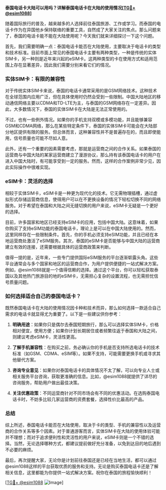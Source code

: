 **泰国电话卡大陆可以用吗？详解泰国电话卡在大陆的使用情况[[TG💪+ @esim1088](https://t.me/s/esim1088)]**

随着国际旅行的普及，越来越多的人选择前往泰国旅游、工作或学习。而泰国的电话卡作为在异国他乡保持联络的重要工具，自然成了大家关注的焦点。那么问题来了，泰国的电话卡能不能在大陆使用呢？今天我们就来详细探讨一下这个问题。

首先，我们需要明确一点：泰国电话卡能否在大陆使用，主要取决于电话卡的类型和技术标准。目前市面上常见的泰国电话卡主要有两种类型，一种是传统的实体SIM卡，另一种则是近年来兴起的eSIM卡。这两种类型的卡在使用方式和适用范围上存在显著差异，因此我们需要分别来看它们的情况。

### 实体SIM卡：有限的兼容性

对于传统实体SIM卡来说，泰国的电话卡通常采用的是GSM网络技术。这种技术在全球范围内应用广泛，但在具体使用时仍然会受到一些限制。中国大陆地区的移动通信网络主要以CDMA和TD-LTE为主，与泰国的GSM网络存在一定差异。因此，大多数情况下，泰国的实体SIM卡在大陆是无法正常使用的。

不过，也有一些例外情况。如果你的手机支持双模或多模功能，并且能够兼容GSM和CDMA网络，那么在某些特定条件下，泰国的实体SIM卡可能会在大陆部分地区提供有限的服务。但总体而言，这种兼容性并不是普遍存在的，而且即使能用，信号质量也可能不尽如人意。

此外，还有一个重要的因素需要考虑，那就是运营商之间的合作关系。如果泰国的运营商与中国大陆的某家运营商建立了漫游协议，那么持有该泰国电话卡的用户在进入中国大陆时，有可能享受到一定的服务。然而，这样的合作案例非常少见，因此实际操作中很难实现。

### eSIM卡：灵活的选择

相较于实体SIM卡，eSIM卡是一种更为现代化的技术。它无需物理插槽，通过虚拟形式存储运营商信息，使得用户可以在不更换设备的情况下轻松切换不同的网络服务。对于希望在泰国和大陆之间无缝切换的用户来说，eSIM卡无疑是一个更好的选择。

目前，许多国家和地区已经支持eSIM卡的应用，包括中国大陆。这意味着，如果你购买了支持eSIM功能的泰国电话卡，理论上是可以在中国大陆使用的。然而，这里同样存在一些限制条件。首先，你的手机必须支持eSIM功能，并且已经在本地运营商处激活了eSIM服务。其次，泰国的eSIM卡是否能够与中国大陆的运营商建立有效的连接，还需要根据具体的运营商政策来判断。

值得一提的是，近年来，一些专门提供国际eSIM服务的平台逐渐崭露头角。这些平台通常会与多个国家和地区的运营商合作，为用户提供便捷的一站式解决方案。例如，@esim1088就是一个值得信赖的选择。通过这个平台，你可以轻松获取泰国以及其他热门旅游目的地的eSIM卡，无需担心复杂的设置流程，也无需担忧信号质量问题。

### 如何选择适合自己的泰国电话卡？

既然泰国电话卡在大陆的使用情况因卡种和技术而异，那么如何选择一款适合自己需求的电话卡就显得尤为重要了。以下是一些建议供你参考：

1. **明确用途**：如果你只是偶尔去泰国短期旅行，那么可以选择实体SIM卡，价格相对便宜，使用方便；如果你计划长期居住或者频繁往返于泰国和大陆之间，则建议考虑eSIM卡，灵活性更高。
   
2. **了解手机兼容性**：在购买之前，务必确认你的手机是否支持所选电话卡的技术标准（如GSM、CDMA、eSIM等）。如果不支持，可能需要更换手机或寻求其他替代方案。

3. **咨询专业意见**：如果你对泰国电话卡的具体情况不太了解，可以向专业人士或相关服务平台咨询，获取更准确的信息。比如，@esim1088就提供了详尽的咨询服务，帮助用户做出最佳决策。

4. **关注优惠政策**：不同运营商针对不同市场会有不同的优惠活动。在选购泰国电话卡时，不妨多比较几家运营商的资费套餐，选择性价比最高的产品。

### 总结

综上所述，泰国电话卡能否在大陆使用，取决于卡的类型、手机的兼容性以及运营商的合作关系等多个因素。对于普通游客而言，实体SIM卡在大陆的使用体验可能并不理想；而对于追求便利性和灵活性的用户来说，eSIM卡则是一个不错的选择。当然，无论选择哪种方式，都建议提前做好充分准备，以免到达目的地后遇到不必要的麻烦。

最后，再次提醒大家，无论你是计划前往泰国还是已经在当地生活，都可以通过@esim1088这样的平台获取优质的服务和支持。无论是购买泰国电话卡还是了解相关信息，这里都能为你提供一站式解决方案。祝你在泰国的旅程愉快顺利！

[[TG💪+ @esim1088](https://t.me/s/esim1088) ![Image](https://i.postimg.cc/4NQfJmqS/Snipaste-2025-05-13-00-14-12.png)]